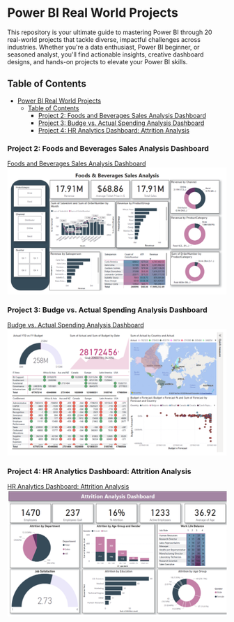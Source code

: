 # Power BI Real World Projects

This repository is your ultimate guide to mastering Power BI through 20 real-world projects that tackle diverse, impactful challenges across industries. Whether you're a data enthusiast, Power BI beginner, or seasoned analyst, you'll find actionable insights, creative dashboard designs, and hands-on projects to elevate your Power BI skills.

## Table of Contents

- [Power BI Real World Projects](#power-bi-real-world-projects)
  - [Table of Contents](#table-of-contents)
    - [Project 2: Foods and Beverages Sales Analysis Dashboard](#project-2-foods-and-beverages-sales-analysis-dashboard)
    - [Project 3: Budge vs. Actual Spending Analysis Dashboard](#project-3-budge-vs-actual-spending-analysis-dashboard)
    - [Project 4: HR Analytics Dashboard: Attrition Analysis](#project-4-hr-analytics-dashboard-attrition-analysis)
  
### Project 2: Foods and Beverages Sales Analysis Dashboard

[Foods and Beverages Sales Analysis Dashboard](./Project2/FoodsBeveragesSalesAnalysis.pbix)
![Foods and Beverages Sales Analysis Dashboard](./Project2/FoodBeveragesSalesAnalysis.png)

### Project 3: Budge vs. Actual Spending Analysis Dashboard

[Budge vs. Actual Spending Analysis Dashboard](./Project3/Budget%20vs.%20Actual%20Spending%20Analysis%20Dashboard.pbix)
![Budge vs. Actual Spending Analysis Dashboard](./Project3/Budget%20vs.%20Actual%20Spending%20Analysis%20Dashboard.png)

### Project 4: HR Analytics Dashboard: Attrition Analysis

[HR Analytics Dashboard: Attrition Analysis](./Project4/Attrition%20Analysis%20Dashboard.pbix)
![HR Analytics Dashboard: Attrition Analysis](./Project4/Attrition%20Analysis%20Dashboard.png)
```